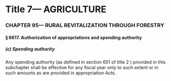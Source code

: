 
# Title 7— AGRICULTURE
### CHAPTER 95— RURAL REVITALIZATION THROUGH FORESTRY
#### § 6617. Authorization of appropriations and spending authority
##### (c) Spending authority

Any spending authority (as defined in section 651 of title 2 ) provided in this subchapter shall be effective for any fiscal year only to such extent or in such amounts as are provided in appropriation Acts.
